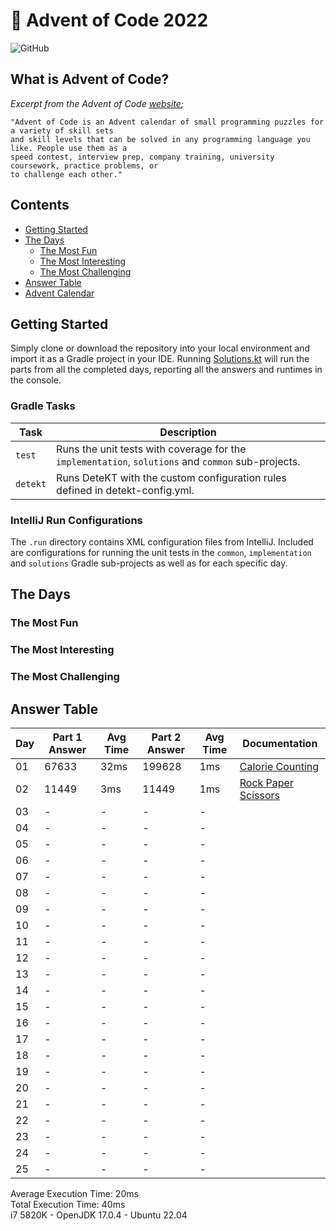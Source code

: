 # :christmas_tree: Advent of Code 2022

![GitHub](https://img.shields.io/badge/stars-04%2F50-yellow)

## What is Advent of Code?

_Excerpt from the Advent of Code [website](https://adventofcode.com/2022/about);_

    "Advent of Code is an Advent calendar of small programming puzzles for a variety of skill sets
    and skill levels that can be solved in any programming language you like. People use them as a
    speed contest, interview prep, company training, university coursework, practice problems, or
    to challenge each other."

## Contents
* [Getting Started](#getting-started)
* [The Days](#the-days)
    * [The Most Fun](#the-most-fun)
    * [The Most Interesting](#the-most-interesting)
    * [The Most Challenging](#the-most-challenging)
* [Answer Table](#answer-table)
* [Advent Calendar](#advent-calendar)

## Getting Started
Simply clone or download the repository into your local environment and import it as a Gradle project in your IDE.
Running [Solutions.kt](https://git.io/JII6v) will run the parts from all the completed days, reporting all the
answers and runtimes in the console.

### Gradle Tasks
| Task      | Description                                                                                        |
|-----------|----------------------------------------------------------------------------------------------------|
| `test`    | Runs the unit tests with coverage for the `implementation`, `solutions` and `common` sub-projects. |
| `detekt`  | Runs DeteKT with the custom configuration rules defined in detekt-config.yml.                      |

### IntelliJ Run Configurations
The `.run` directory contains XML configuration files from IntelliJ. Included are configurations for running the unit
tests in the `common`, `implementation` and `solutions` Gradle sub-projects as well as for each specific day.

## The Days

### The Most Fun
### The Most Interesting
### The Most Challenging

## Answer Table

| Day | Part 1 Answer | Avg Time | Part 2 Answer | Avg Time | Documentation                        |
|-----|---------------|----------|---------------|----------|--------------------------------------|
| 01  | 67633         | 32ms     | 199628        | 1ms      | [Calorie Counting](docs/DAY01.MD)    |
| 02  | 11449         | 3ms      | 11449         | 1ms      | [Rock Paper Scissors](docs/DAY02.MD) |
| 03  | -             | -        | -             | -        | [](docs/DAY03.MD)                    |
| 04  | -             | -        | -             | -        | [](docs/DAY04.MD)                    |
| 05  | -             | -        | -             | -        | [](docs/DAY05.MD)                    |
| 06  | -             | -        | -             | -        | [](docs/DAY06.MD)                    |
| 07  | -             | -        | -             | -        | [](docs/DAY07.MD)                    |
| 08  | -             | -        | -             | -        | [](docs/DAY08.MD)                    |
| 09  | -             | -        | -             | -        | [](docs/DAY09.MD)                    |
| 10  | -             | -        | -             | -        | [](docs/DAY10.MD)                    |
| 11  | -             | -        | -             | -        | [](docs/DAY11.MD)                    |
| 12  | -             | -        | -             | -        | [](docs/DAY12.MD)                    |
| 13  | -             | -        | -             | -        | [](docs/DAY13.MD)                    |
| 14  | -             | -        | -             | -        | [](docs/DAY14.MD)                    |
| 15  | -             | -        | -             | -        | [](docs/DAY15.MD)                    |
| 16  | -             | -        | -             | -        | [](docs/DAY16.MD)                    |
| 17  | -             | -        | -             | -        | [](docs/DAY17.MD)                    |
| 18  | -             | -        | -             | -        | [](docs/DAY18.MD)                    |
| 19  | -             | -        | -             | -        | [](docs/DAY19.MD)                    |
| 20  | -             | -        | -             | -        | [](docs/DAY20.MD)                    |
| 21  | -             | -        | -             | -        | [](docs/DAY21.MD)                    |
| 22  | -             | -        | -             | -        | [](docs/DAY22.MD)                    |
| 23  | -             | -        | -             | -        | [](docs/DAY23.MD)                    |
| 24  | -             | -        | -             | -        | [](docs/DAY24.MD)                    |
| 25  | -             | -        | -             | -        | [](docs/DAY25.MD)                    |

Average Execution Time: 20ms \
Total Execution Time: 40ms \
i7 5820K - OpenJDK 17.0.4 - Ubuntu 22.04
